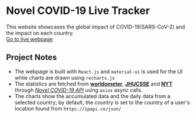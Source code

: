 # Novel COVID-19 Live Tracker

This website showcases the global impact of COVID-19(SARS-CoV-2) and the impact on each country.\
[Go to live webpage](https://blissful-saha-fa57eb.netlify.app/)

## Project Notes

- The webpage is built with `React.js` and `material-ui` is used for the UI while charts are drawn using `recharts.js`
- The statistics are fetched from [**worldometer**](https://www.worldometers.info/coronavirus/), [**JHUCSSE**](https://github.com/CSSEGISandData/COVID-19/tree/master/csse_covid_19_data/csse_covid_19_time_series) and [**NYT**](https://github.com/nytimes/covid-19-data) through [_Novel COVID-19 API_](https://corona.lmao.ninja/v2) using `axios` async calls.
- The charts show the accumulated data and the daily data from a selected country; by default, the country is set to the country of a user's location found from `https://ipapi.co/json/`

